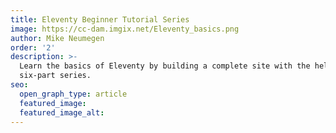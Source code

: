 ```yaml
---
title: Eleventy Beginner Tutorial Series
image: https://cc-dam.imgix.net/Eleventy_basics.png
author: Mike Neumegen
order: '2'
description: >-
  Learn the basics of Eleventy by building a complete site with the help of this
  six-part series.
seo:
  open_graph_type: article
  featured_image:
  featured_image_alt:
---
```

